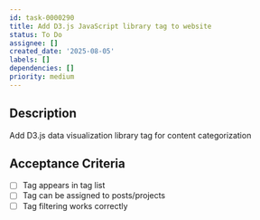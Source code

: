 ```yaml
---
id: task-0000290
title: Add D3.js JavaScript library tag to website
status: To Do
assignee: []
created_date: '2025-08-05'
labels: []
dependencies: []
priority: medium
---
```


## Description

Add D3.js data visualization library tag for content categorization

## Acceptance Criteria

- [ ] Tag appears in tag list
- [ ] Tag can be assigned to posts/projects
- [ ] Tag filtering works correctly
